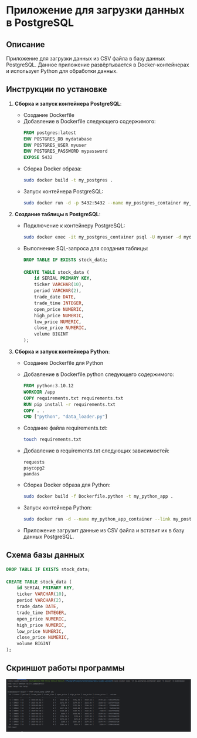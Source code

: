 # Приложение для загрузки данных в PostgreSQL

## Описание

Приложение для загрузки данных из CSV файла в базу данных PostgreSQL. Данное приложение развёртывается в Docker-контейнерах и использует Python для обработки данных.

## Инструкции по установке

1. **Сборка и запуск контейнера PostgreSQL**:
   - Создание Dockerfile
   - Добавление в Dockerfile следующего содержимого:
     ```Dockerfile
     FROM postgres:latest
     ENV POSTGRES_DB mydatabase
     ENV POSTGRES_USER myuser
     ENV POSTGRES_PASSWORD mypassword
     EXPOSE 5432
     ```
   - Сборка Docker образа:
     ```sh
     sudo docker build -t my_postgres .
     ```
   - Запуск контейнера PostgreSQL:
     ```sh
     sudo docker run -d -p 5432:5432 --name my_postgres_container my_postgres
     ```

2. **Создание таблицы в PostgreSQL**:
   - Подключение к контейнеру PostgreSQL:
     ```sh
     sudo docker exec -it my_postgres_container psql -U myuser -d mydatabase
     ```
   - Выполнение SQL-запроса для создания таблицы:
     ```sql
     DROP TABLE IF EXISTS stock_data;

     CREATE TABLE stock_data (
         id SERIAL PRIMARY KEY,
         ticker VARCHAR(10),
         period VARCHAR(2),
         trade_date DATE,
         trade_time INTEGER,
         open_price NUMERIC,
         high_price NUMERIC,
         low_price NUMERIC,
         close_price NUMERIC,
         volume BIGINT
     );
     ```

3. **Сборка и запуск контейнера Python**:
   - Создание Dockerfile для Python
   - Добавление в Dockerfile.python следующего содержимого:
     ```Dockerfile
     FROM python:3.10.12
     WORKDIR /app
     COPY requirements.txt requirements.txt
     RUN pip install -r requirements.txt
     COPY . .
     CMD ["python", "data_loader.py"]
     ```
   - Создание файла requirements.txt:
     ```sh
     touch requirements.txt
     ```
   - Добавление в requirements.txt следующих зависимостей:
     ```plaintext
     requests
     psycopg2
     pandas
     ```
   - Сборка Docker образа для Python:
     ```sh
     sudo docker build -f Dockerfile.python -t my_python_app .
     ```
   - Запуск контейнера Python:
     ```sh
     sudo docker run -d --name my_python_app_container --link my_postgres_container:my_postgres_container my_python_app
     ```

   - Приложение загрузит данные из CSV файла и вставит их в базу данных PostgreSQL.


## Схема базы данных

```sql
DROP TABLE IF EXISTS stock_data;

CREATE TABLE stock_data (
    id SERIAL PRIMARY KEY,
    ticker VARCHAR(10),
    period VARCHAR(2),
    trade_date DATE,
    trade_time INTEGER,
    open_price NUMERIC,
    high_price NUMERIC,
    low_price NUMERIC,
    close_price NUMERIC,
    volume BIGINT
);
```

## Скриншот работы программы
![screenshot](imgs/screenshot.png)
